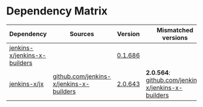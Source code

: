 # Dependency Matrix

Dependency | Sources | Version | Mismatched versions
---------- | ------- | ------- | -------------------
[jenkins-x/jenkins-x-builders](https://github.com/jenkins-x/jenkins-x-builders.git) |  | [0.1.686]() | 
[jenkins-x/jx](https://github.com/jenkins-x/jx.git) | [github.com/jenkins-x/jenkins-x-builders](https://github.com/jenkins-x/jenkins-x-builders) | [2.0.643](https://github.com/jenkins-x/jx/releases/tag/v2.0.643) | **2.0.564**: [github.com/jenkins-x/jenkins-x-builders](https://github.com/jenkins-x/jenkins-x-builders)
